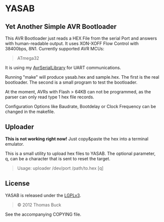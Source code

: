 # YASAB
## Yet Another Simple AVR Bootloader

This AVR Bootloader just reads a HEX File from the serial Port and answers with human-readable output. It uses XON-XOFF Flow Control with 38400bps, 8N1.
Currently supported AVR MCUs:
> ATmega32

It is using my [AvrSerialLibrary](https://github.com/xythobuz/Snippets/tree/master/AvrSerialLibrary) for UART communications.

Running "make" will produce yasab.hex and sample.hex. The first is the real bootloader. The second is a small program to test the bootloader.

At the moment, AVRs with Flash > 64KB can not be programmed, as the parser can only read type 1 hex file records.

Configuration Options like Baudrate, Bootdelay or Clock Frequency can be changed in the makefile.

## Uploader

<b>This is not working right now!</b>
Just copy&paste the hex into a terminal emulator.

This is a small utility to upload hex files to YASAB.
The optional parameter, q, can be a character that is sent to reset the target.
> Usage: uploader /dev/port /path/to.hex [q]

## License

YASAB is released under the [LGPLv3](http://www.gnu.org/licenses/lgpl-3.0.html).
> &copy; 2012 Thomas Buck

See the accompanying COPYING file.

